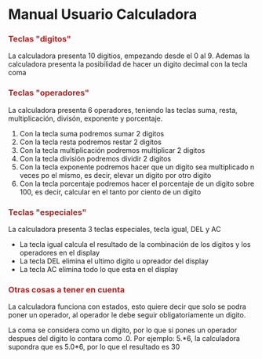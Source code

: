 <!DOCTYPE html>
<html lang="en">
  <head>
    <meta charset="UTF-8" />
    <meta http-equiv="X-UA-Compatible" content="IE=edge" />
    <meta name="viewport" content="width=device-width, initial-scale=1.0" />
    <title> Manual Calculadora </title>
  </head>
  <body> 
    <h1> Manual Usuario Calculadora </h1>
    <h3 style="color: brown;"> Teclas "digitos" </h3>
    <p> La calculadora presenta 10 digitios, empezando desde el 0 al 9. Ademas la calculadora presenta la posibilidad de hacer un digito decimal con la tecla coma  </p>
    <h3 style="color: brown;"> Teclas "operadores" </h3>
    <p> La calculadora presenta 6 operadores, teniendo las teclas suma, resta, multiplicación, divisón, exponente y porcentaje.</p>
    <ol>
        <li> Con la tecla suma podremos sumar 2 digitos </li>
        <li> Con la tecla resta podremos restar 2 digitos </li>
        <li> Con la tecla multiplicación podremos multiplicar 2 digitos </li>
        <li> Con la tecla división podremos dividir 2 digitos </li>
        <li> Con la tecla exponente podremos hacer que un digito sea multiplicado n veces po el mismo, es decir, elevar un digito por otro digito </li>
        <li> Con la tecla porcentaje podremos hacer el porcentaje de un digito sobre 100, es decir, calcular en el tanto por ciento de un digito </li>
    </ol>
    <h3 style="color: brown;"> Teclas "especiales" </h3>
    <p> La calculadora presenta 3 teclas especiales, tecla igual, DEL y AC </p>
    <ul>
        <li> La tecla igual calcula el resultado de la combinación de los digitos y los operadores en el display </li>
        <li> La tecla DEL elimina el ultimo digito u opreador del display </li>
        <li> La tecla AC elimina todo lo que esta en el display </li>
    </ul>
    <h3 style="color: brown;"> Otras cosas a tener en cuenta </h3>
    <p> La calculadora funciona con estados, esto quiere decir que solo se podra poner un operador, al operador le debe seguir obligatoriamente un digito. </p>
    <p> La coma se considera como un digito, por lo que si pones un operador despues del digito lo contara como .0. Por ejemplo: 5.*6, la calculadora supondra que es 5.0*6, por lo que el resultado es 30 </p>
  </body>